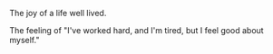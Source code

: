 The joy of a life well lived.

The feeling of "I've worked hard, and I'm tired, but I feel good about myself."
